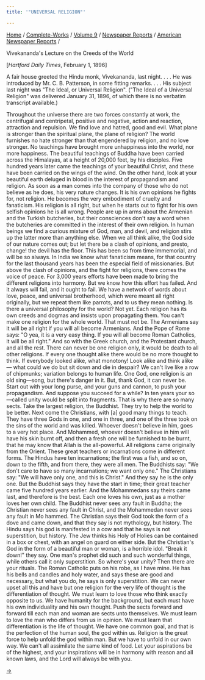 ```yaml
---
title: '"UNIVERSAL RELIGION"'

---
```



[Home](../../../../index.htm) /
[Complete-Works](../../../complete_works.htm) / [Volume
9](../../volume_9_contents.htm) / [Newspaper
Reports](../newspaper_reports_contents.htm) / [American Newspaper
Reports](american_newspaper_contents.htm) /



Vivekananda's Lecture on the Creeds of the World

\[*Hartford Daily Times*, February 1, 1896\]

A fair house greeted the Hindu monk, Vivekananda, last night. . . . He
was introduced by Mr. C. B. Patterson, in some fitting remarks. . . .
His subject last night was "The Ideal, or Universal Religion". ("The
Ideal of a Universal Religion" was delivered January 31, 1896, of which
there is no verbatim transcript available.)

Throughout the universe there are two forces constantly at work, the
centrifugal and centripetal, positive and negative, action and reaction,
attraction and repulsion. We find love and hatred, good and evil. What
plane is stronger than the spiritual plane, the plane of religion? The
world furnishes no hate stronger than that engendered by religion, and
no love stronger. No teachings have brought more unhappiness into the
world, nor more happiness. The beautiful teachings of Buddha have been
carried across the Himalayas, at a height of 20,000 feet, by his
disciples. Five hundred years later came the teachings of your beautiful
Christ, and these have been carried on the wings of the wind. On the
other hand, look at your beautiful earth deluged in blood in the
interest of propagandism and religion. As soon as a man comes into the
company of those who do not believe as he does, his very nature changes.
It is his own opinions he fights for, not religion. He becomes the very
embodiment of cruelty and fanaticism. His religion is all right, but
when he starts out to fight for his own selfish opinions he is all
wrong. People are up in arms about the Armenian and the Turkish
butcheries, but their consciences don't say a word when the butcheries
are committed in the interest of their own religion. In human beings we
find a curious mixture of God, man, and devil, and religion stirs up the
latter more than anything else. When we all think alike, the God side of
our nature comes out; but let there be a clash of opinions, and presto,
change! the devil has the floor. This has been so from time immemorial,
and will be so always. In India we know what fanaticism means, for that
country for the last thousand years has been the especial field of
missionaries. But above the clash of opinions, and the fight for
religions, there comes the voice of peace. For 3,000 years efforts have
been made to bring the different religions into harmony. But we know how
this effort has failed. And it always will fail, and it ought to fail.
We have a network of words about love, peace, and universal brotherhood,
which were meant all right originally, but we repeat them like parrots,
and to us they mean nothing. Is there a universal philosophy for the
world? Not yet. Each religion has its own creeds and dogmas and insists
upon propagating them. You can't make one religion for the whole world.
That must not be. The Armenians say it will be all right if you will all
become Armenians. And the Pope of Rome says: "O yea, it is a very easy
thing. If you will all become Roman Catholics, it will be all right."
And so with the Greek church, and the Protestant church, and all the
rest. There can never be one religion only, it would be death to all
other religions. If every one thought alike there would be no more
thought to think. If everybody looked alike, what monotony! Look alike
and think alike — what could we do but sit down and die in despair? We
can't live like a row of chipmunks; variation belongs to human life. One
God, one religion is an old sing—song, but there's danger in it. But,
thank God, it can never be. Start out with your long purse, and your
guns and cannon, to push your propagandism. And suppose you succeed for
a while? In ten years your so—called unity would be split into
fragments. That is why there are so many sects. Take the largest
religion, the Buddhist. They try to help the world to be better. Next
come the Christians, with \[a\] good many things to teach. They have
three Gods in one, and one in three, and one of the three took on the
sins of the world and was killed. Whoever doesn't believe in him, goes
to a very hot place. And Mohammed, whoever doesn't believe in him will
have his skin burnt off, and then a fresh one will be furnished to be
burnt, that he may know that Allah is the all-powerful. All religions
came originally from the Orient. These great teachers or incarnations
come in different forms. The Hindus have ten incarnations; the first was
a fish, and so on, down to the fifth, and from there, they were all men.
The Buddhists say: "We don't care to have so many incarnations; we want
only one." The Christians say: "We will have only one, and this is
Christ." And they say he is the only one. But the Buddhist says they
have the start in time; their great teacher came five hundred years
earlier. And the Mohammedans say theirs came last, and therefore is the
best. Each one loves his own, just as a mother loves her own child. The
Buddhist never sees any fault in Buddha; the Christian never sees any
fault in Christ, and the Mohammedan never sees any fault in Mo hammed.
The Christian says their God took the form of a dove and came down, and
that they say is not mythology, but history. The Hindu says his god is
manifested in a cow and that he says is not superstition, but history.
The Jew thinks his Holy of Holies can be contained in a box or chest,
with an angel on guard on either side. But the Christian's God in the
form of a beautiful man or woman, is a horrible idol. "Break it down!"
they say. One man's prophet did such and such wonderful things, while
others call it only superstition. So where's your unity? Then there are
your rituals. The Roman Catholic puts on his robe, as I have mine. He
has his bells and candles and holy water, and says these are good and
necessary, but what you do, he says is only superstition. We can never
upset all this and have but one religion for the very life of thought is
the differentiation of thought. We must learn to love those who think
exactly opposite to us. We have humanity for the background, but each
must have his own individuality and his own thought. Push the sects
forward and forward till each man and woman are sects unto themselves.
We must learn to love the man who differs from us in opinion. We must
learn that differentiation is the life of thought. We have one common
goal, and that is the perfection of the human soul, the god within us.
Religion is the great force to help unfold the god within man. But we
have to unfold in our own way. We can't all assimilate the same kind of
food. Let your aspirations be of the highest, and your inspirations will
be in harmony with reason and all known laws, and the Lord will always
be with you.

[→](43_tribune_mar_5_1896.htm)


